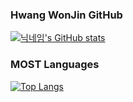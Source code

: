 ### Hwang WonJin GitHub
[![닉네임's GitHub stats](https://github-readme-stats.vercel.app/api?username=hwangwonjin)](https://github.com/hwangwonjin/github-readme-stats)

### MOST Languages
[![Top Langs](https://github-readme-stats.vercel.app/api/top-langs/?username=hwangwonjin&layout=compact)](https://github.com/hwangwonjin/github-readme-stats)
